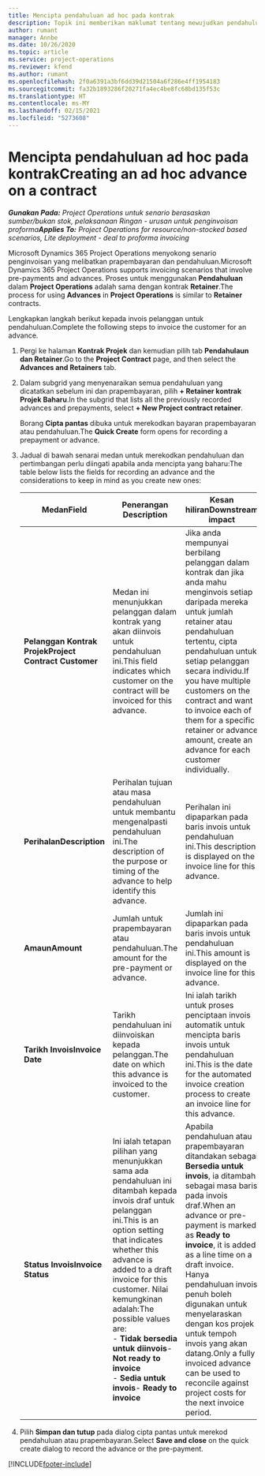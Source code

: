 ```yaml
---
title: Mencipta pendahuluan ad hoc pada kontrak
description: Topik ini memberikan maklumat tentang mewujudkan pendahuluan pada kontrak yang diperlukan.
author: rumant
manager: Annbe
ms.date: 10/26/2020
ms.topic: article
ms.service: project-operations
ms.reviewer: kfend
ms.author: rumant
ms.openlocfilehash: 2f0a6391a3bf6dd39d21504a6f286e4ff1954183
ms.sourcegitcommit: fa32b1893286f20271fa4ec4be8fc68bd135f53c
ms.translationtype: HT
ms.contentlocale: ms-MY
ms.lasthandoff: 02/15/2021
ms.locfileid: "5273608"
---
```

# <a name="creating-an-ad-hoc-advance-on-a-contract"></a><span data-ttu-id="b6037-103">Mencipta pendahuluan ad hoc pada kontrak</span><span class="sxs-lookup"><span data-stu-id="b6037-103">Creating an ad hoc advance on a contract</span></span>

<span data-ttu-id="b6037-104">_**Gunakan Pada:** Project Operations untuk senario berasaskan sumber/bukan stok, pelaksanaan Ringan - urusan untuk penginvoisan proforma_</span><span class="sxs-lookup"><span data-stu-id="b6037-104">_**Applies To:** Project Operations for resource/non-stocked based scenarios, Lite deployment - deal to proforma invoicing_</span></span>

<span data-ttu-id="b6037-105">Microsoft Dynamics 365 Project Operations menyokong senario penginvoisan yang melibatkan prapembayaran dan pendahuluan.</span><span class="sxs-lookup"><span data-stu-id="b6037-105">Microsoft Dynamics 365 Project Operations supports invoicing scenarios that involve pre-payments and advances.</span></span> <span data-ttu-id="b6037-106">Proses untuk menggunakan **Pendahuluan** dalam **Project Operations** adalah sama dengan kontrak **Retainer**.</span><span class="sxs-lookup"><span data-stu-id="b6037-106">The process for using **Advances** in **Project Operations** is similar to **Retainer** contracts.</span></span> 

<span data-ttu-id="b6037-107">Lengkapkan langkah berikut kepada invois pelanggan untuk pendahuluan.</span><span class="sxs-lookup"><span data-stu-id="b6037-107">Complete the following steps to invoice the customer for an advance.</span></span>

1. <span data-ttu-id="b6037-108">Pergi ke halaman **Kontrak Projek** dan kemudian pilih tab **Pendahulaun dan Retainer**.</span><span class="sxs-lookup"><span data-stu-id="b6037-108">Go to the **Project Contract** page, and then select the **Advances and Retainers** tab.</span></span>
2. <span data-ttu-id="b6037-109">Dalam subgrid yang menyenaraikan semua pendahuluan yang dicatatkan sebelum ini dan prapembayaran, pilih **+ Retainer kontrak Projek Baharu**.</span><span class="sxs-lookup"><span data-stu-id="b6037-109">In the subgrid that lists all the previously recorded advances and prepayments, select **+ New Project contract retainer**.</span></span> 

    <span data-ttu-id="b6037-110">Borang **Cipta pantas** dibuka untuk merekodkan bayaran prapembayaran atau pendahuluan.</span><span class="sxs-lookup"><span data-stu-id="b6037-110">The **Quick Create** form opens for recording a prepayment or advance.</span></span>
    
3. <span data-ttu-id="b6037-111">Jadual di bawah senarai medan untuk merekodkan pendahuluan dan pertimbangan perlu diingati apabila anda mencipta yang baharu:</span><span class="sxs-lookup"><span data-stu-id="b6037-111">The table below lists the fields for recording an advance and the considerations to keep in mind as you create new ones:</span></span>

    | <span data-ttu-id="b6037-112">Medan</span><span class="sxs-lookup"><span data-stu-id="b6037-112">Field</span></span> | <span data-ttu-id="b6037-113">Penerangan </span><span class="sxs-lookup"><span data-stu-id="b6037-113">Description</span></span> | <span data-ttu-id="b6037-114">Kesan hiliran</span><span class="sxs-lookup"><span data-stu-id="b6037-114">Downstream impact</span></span> |
    | --- | --- | --- |
    | <span data-ttu-id="b6037-115">**Pelanggan Kontrak Projek**</span><span class="sxs-lookup"><span data-stu-id="b6037-115">**Project Contract Customer**</span></span> | <span data-ttu-id="b6037-116">Medan ini menunjukkan pelanggan dalam kontrak yang akan diinvois untuk pendahuluan ini.</span><span class="sxs-lookup"><span data-stu-id="b6037-116">This field indicates which customer on the contract will be invoiced for this advance.</span></span> | <span data-ttu-id="b6037-117">Jika anda mempunyai berbilang pelanggan dalam kontrak dan jika anda mahu menginvois setiap daripada mereka untuk jumlah retainer atau pendahuluan tertentu, cipta pendahuluan untuk setiap pelanggan secara individu.</span><span class="sxs-lookup"><span data-stu-id="b6037-117">If you have multiple customers on the contract and want to invoice each of them for a specific retainer or advance amount, create an advance for each customer individually.</span></span> |
    | <span data-ttu-id="b6037-118">**Perihalan**</span><span class="sxs-lookup"><span data-stu-id="b6037-118">**Description**</span></span> | <span data-ttu-id="b6037-119">Perihalan tujuan atau masa pendahuluan untuk membantu mengenalpasti pendahuluan ini.</span><span class="sxs-lookup"><span data-stu-id="b6037-119">The description of the purpose or timing of the advance to help identify this advance.</span></span> | <span data-ttu-id="b6037-120">Perihalan ini dipaparkan pada baris invois untuk pendahuluan ini.</span><span class="sxs-lookup"><span data-stu-id="b6037-120">This description is displayed on the invoice line for this advance.</span></span> |
    | <span data-ttu-id="b6037-121">**Amaun**</span><span class="sxs-lookup"><span data-stu-id="b6037-121">**Amount**</span></span> | <span data-ttu-id="b6037-122">Jumlah untuk prapembayaran atau pendahuluan.</span><span class="sxs-lookup"><span data-stu-id="b6037-122">The amount for the pre-payment or advance.</span></span> | <span data-ttu-id="b6037-123">Jumlah ini dipaparkan pada baris invois untuk pendahuluan ini.</span><span class="sxs-lookup"><span data-stu-id="b6037-123">This amount is displayed on the invoice line for this advance.</span></span> |
    | <span data-ttu-id="b6037-124">**Tarikh Invois**</span><span class="sxs-lookup"><span data-stu-id="b6037-124">**Invoice Date**</span></span> | <span data-ttu-id="b6037-125">Tarikh pendahuluan ini diinvoiskan kepada pelanggan.</span><span class="sxs-lookup"><span data-stu-id="b6037-125">The date on which this advance is invoiced to the customer.</span></span> | <span data-ttu-id="b6037-126">Ini ialah tarikh untuk proses penciptaan invois automatik untuk mencipta baris invois untuk pendahuluan ini.</span><span class="sxs-lookup"><span data-stu-id="b6037-126">This is the date for the automated invoice creation process to create an invoice line for this advance.</span></span> |
    | <span data-ttu-id="b6037-127">**Status Invois**</span><span class="sxs-lookup"><span data-stu-id="b6037-127">**Invoice Status**</span></span> | <span data-ttu-id="b6037-128">Ini ialah tetapan pilihan yang menunjukkan sama ada pendahuluan ini ditambah kepada invois draf untuk pelanggan ini.</span><span class="sxs-lookup"><span data-stu-id="b6037-128">This is an option setting that indicates whether this advance is added to a draft invoice for this customer.</span></span> <span data-ttu-id="b6037-129">Nilai kemungkinan adalah:</span><span class="sxs-lookup"><span data-stu-id="b6037-129">The possible values are:</span></span></br><span data-ttu-id="b6037-130">- **Tidak bersedia untuk diinvois**</span><span class="sxs-lookup"><span data-stu-id="b6037-130">- **Not ready to invoice**</span></span></br><span data-ttu-id="b6037-131">- **Sedia untuk invois**</span><span class="sxs-lookup"><span data-stu-id="b6037-131">- **Ready to invoice**</span></span> | <span data-ttu-id="b6037-132">Apabila pendahuluan atau prapembayaran ditandakan sebagai **Bersedia untuk invois**, ia ditambah sebagai masa baris pada invois draf.</span><span class="sxs-lookup"><span data-stu-id="b6037-132">When an advance or pre-payment is marked as **Ready to invoice**, it is added as a line time on a draft invoice.</span></span> <span data-ttu-id="b6037-133">Hanya pendahuluan invois penuh boleh digunakan untuk menyelaraskan dengan kos projek untuk tempoh invois yang akan datang.</span><span class="sxs-lookup"><span data-stu-id="b6037-133">Only a fully invoiced advance can be used to reconcile against project costs for the next invoice period.</span></span> |

4. <span data-ttu-id="b6037-134">Pilih **Simpan dan tutup** pada dialog cipta pantas untuk merekod pendahuluan atau prapembayaran.</span><span class="sxs-lookup"><span data-stu-id="b6037-134">Select **Save and close** on the quick create dialog to record the advance or the pre-payment.</span></span>


[!INCLUDE[footer-include](../../includes/footer-banner.md)]